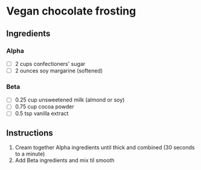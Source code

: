 # Vegan chocolate frosting
## Ingredients
### Alpha
- [ ] 2 cups confectioners' sugar
- [ ] 2 ounces soy margarine (softened)
### Beta
- [ ] 0.25 cup unsweetened milk (almond or soy)
- [ ] 0.75 cup cocoa powder
- [ ] 0.5 tsp vanilla extract

## Instructions
1. Cream together Alpha ingredients until thick and combined (30 seconds to a minute)
2. Add Beta ingredients and mix til smooth
